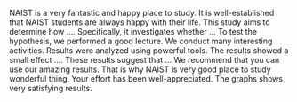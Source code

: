 
NAIST is a very fantastic and happy place to study. It is well-established that NAIST students are always happy with their life. This study aims to determine how .... Specifically, it investigates whether ...
To test the hypothesis, we performed a good lecture.  We conduct many interesting activities. Results were analyzed using powerful tools. The results showed a small effect ....
These results suggest that ... We recommend that you can use our amazing results. That is why NAIST is very good place to study wonderful thing. Your effort has been well-appreciated. The graphs shows very satisfying results.


